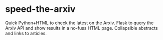 # speed-the-arxiv
Quick Python+HTML to check the latest on the Arxiv. Flask to query the Arxiv API and show results in a no-fuss HTML page. Collapsible abstracts and links to articles.
